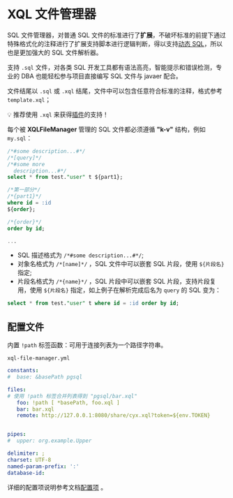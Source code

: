 # XQL 文件管理器

SQL 文件管理器，对普通 SQL 文件的标准进行了**扩展**，不破坏标准的前提下通过特殊格式化的注释进行了扩展支持脚本进行逻辑判断，得以支持[动态 SQL](documents/dynamic-sql)，所以也是更加强大的 SQL 文件解析器。

支持 `.sql` 文件，对各类 SQL 开发工具都有语法高亮，智能提示和错误检测，专业的 DBA 也能轻松参与项目直接编写 SQL 文件与 javaer 配合。

文件结尾以 `.sql` 或 `.xql` 结尾，文件中可以包含任意符合标准的注释，格式参考 `template.xql`；

💡 推荐使用 `.xql` 来获得[插件](guides/plugin)的支持！

每个被 **XQLFileManager** 管理的 SQL 文件都必须遵循 **"k-v"** 结构，例如 `my.sql`：

```sql
/*#some description...#*/
/*[query]*/
/*#some more 
  description...#*/
select * from test."user" t ${part1};

/*第一部分*/
/*{part1}*/
where id = :id
${order};

/*{order}*/
order by id;

...
```

- SQL 描述格式为 `/*#some description...#*/`;
- 对象名格式为 `/*[name]*/` ，SQL 文件中可以嵌套 SQL 片段，使用 `${片段名}` 指定;
- 片段名格式为 `/*{name}*/` ，SQL 片段中可以嵌套 SQL 片段，支持片段复用，使用 `${片段名}` 指定，如上例子在解析完成后名为 `query` 的 SQL 变为：

```sql
select * from test."user" t where id = :id order by id;
```

## 配置文件

内置 `!path` 标签函数：可用于连接列表为一个路径字符串。

`xql-file-manager.yml`

```yaml
constants:
#  base: &basePath pgsql

files:
# 使用 !path 标签合并列表得到 "pgsql/bar.xql"
   foo: !path [ *basePath, foo.xql ]
   bar: bar.xql
   remote: http://127.0.0.1:8080/share/cyx.xql?token=${env.TOKEN}


pipes:
#  upper: org.example.Upper

delimiter: ;
charset: UTF-8
named-param-prefix: ':'
database-id:
```

详细的配置项说明参考文档[配置项](documents/api-config) 。
